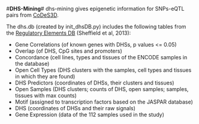 #**DHS-Mining**#
dhs-mining gives epigenetic information for SNPs-eQTL pairs from [CoDeS3D](https://git.com/alcamerone/codes3d).

The dhs.db (created by init_dhsDB.py) includes the following tables from the 
[Regulatory Elements DB](http://dnase.genome.duke.edu) (Sheffield et al, 2013):

+ Gene Correlations (of known genes with DHSs, p values <= 0.05)  
+ Overlap (of DHS, CpG sites and promoters)  
+ Concordance (cell lines, types and tissues of the ENCODE samples in the database)  
+ Open Cell Types (DHS clusters with the samples, cell types and tissues in which they are found)   
+ DHS Predictors (coordinates of DHSs, their clusters and tissues)  
+ Open Samples (DHS clusters; counts of DHS, open samples; samples, tissues with max counts)  
+ Motif (assigned to transcription factors based on the JASPAR database)  
+ DHS (coordinates of DHSs and their raw signals)  
+ Gene Expression (data of the 112 samples used in the study)   
